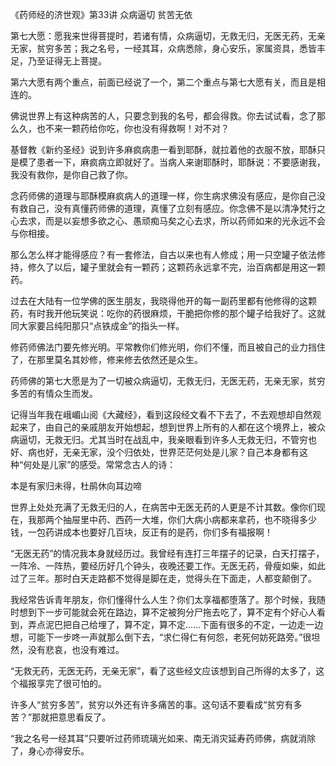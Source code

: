《药师经的济世观》第33讲 众病逼切 贫苦无依

第七大愿：愿我来世得菩提时，若诸有情，众病逼切，无救无归，无医无药，无亲无家，贫穷多苦；我之名号，一经其耳，众病悉除，身心安乐，家属资具，悉皆丰足，乃至证得无上菩提。

第六大愿有两个重点，前面已经说了一个，第二个重点与第七大愿有关，而且是相连的。

佛说世界上有这种病苦的人，只要念到我的名号，都会得救。你去试试看，念了那么久，也不来一颗药给你吃，你也没有得救啊！对不对？

基督教《新约圣经》说到许多麻疯病患一看到耶酥，就拉着他的衣服不放，耶酥只是模了患者一下，麻疯病立即就好了。当病人来谢耶酥时，耶酥说：不要感谢我，我没有救你，是你自己救了你。

念药师佛的道理与耶酥模麻疯病人的道理一样，你生病求佛没有感应，是你自己没有救自己，没有真懂药师佛的道理，真懂了立刻有感应。你念佛不是以清净梵行之心去求，而是以妄想多欲之心、愚顽痴马矣之心去求，所以药师如来的光永远不会与你相接。

那么怎么样才能得感应？有一套修法，自古以来也有人修成；用一只空罐子依法修持，修久了以后，罐子里就会有一颗药；这颗药永远拿不完，治百病都是用这一颗药。

过去在大陆有一位学佛的医生朋友，我晓得他开的每一副药里都有他修得的这颗药，有时我开他玩笑说：吃你的药很麻烦，干脆把你修的那个罐子给我好了。这就同大家要吕纯阳那只“点铁成金”的指头一样。

修药师佛法门要先修光明。平常教你们修光明，你们不懂，而且被自己的业力挡住了，在那里莫名其妙修，修来修去依然还是众生。

药师佛的第七大愿是为了一切被众病逼切，无救无归，无医无药，无亲无家，贫穷多苦的有情众生而发。

记得当年我在峨嵋山阅《大藏经》，看到这段经文看不下去了，不去观想却自然观起来了，由自己的亲戚朋友开始想起，想到世界上所有的人都在这个境界上，被众病逼切，无救无归。尤其当时在战乱中，我亲眼看到许多人无救无归，不管穷也好、病也好，无亲无家，没个归依处，世界茫茫何处是儿家？自己本身都有这种“何处是儿家”的感受。常常念古人的诗：

本是有家归未得，杜鹃休向耳边啼

世界上处处充满了无救无归的人，在病苦中无医无药的人更是不计其数。像你们现在，我那两个抽屉里中药、西药一大堆，你们大病小病都来拿药，也不晓得多少钱，一包药讲成本也要好几百块，反正有的是药，你们多有福报啊！

“无医无药”的情况我本身就经历过。我曾经有连打三年摆子的记录，白天打摆子，一阵冷、一阵热，要经历好几个钟头，夜晚还要工作。无医无药，骨瘦如柴，如此过了三年。那时白天走路都不觉得是脚在走，觉得头在下面走，人都变颠倒了。

我经常告诉青年朋友，你们懂得什么人生？你们太享福都堕落了。那个时候，我随时想到下一步可能就会死在路边，算不定被狗分尸拖去吃了，算不定有个好心人看到，弄点泥巴把自己给埋了，算不定，算不定……下面有很多的不定，一边走一边想，可能下一步咚一声就那么倒下去，“求仁得仁有何怨，老死何妨死路旁。”很坦然，没有悲哀，也没有难过。

“无救无药，无医无药，无亲无家”，看了这些经文应该想到自己所得的太多了，这个福报享完了很可怕的。

许多人“贫穷多苦”，贫穷以外还有许多痛苦的事。这句话不要看成“贫穷有多苦？”那就把意思看反了。

“我之名号一经其耳”只要听过药师琉璃光如来、南无消灾延寿药师佛，病就消除了，身心亦得安乐。